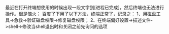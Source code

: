 最近在打开终端想使用的时候出现一段文字到[进程已完成]，然后终端也无法进行操作。很是恼火；
百度了下用了以下方法，终端正常了，记录之：
1、用磁盘工具->急救->验证磁盘权限->修复磁盘权限；
2、在终端偏好设置->描述文件->shell->修改当shell退出时和关闭之前先询问的选项
